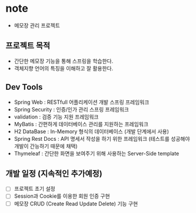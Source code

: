# note
- 메모장 관리 프로젝트

## 프로젝트 목적
- 간단한 메모장 기능을 통해 스프링을 학습한다.
- 객체지향 언어의 특징을 이해하고 잘 활용한다.

## Dev Tools
- Spring Web : RESTfull 어플리케이션 개발 스프링 프레임워크
- Spring Security : 인증/인가 관리 스프링 프레임워크
- validation : 검증 기능 지원 프레임워크
- MyBatis : 간편하게 데이터베이스 관리를 지원하는 프레임워크
- H2 DataBase : In-Memory 형식의 데이터베이스 (개발 단계에서 사용)
- Spring Rest Docs : API 명세서 작성을 하기 위한 프레임워크 (테스트를 성공해야 개발이 간능하기 때문에 채택)
- Thymeleaf : 간단한 화면을 보여주기 위해 사용하는 Server-Side template

## 개발 일정 (지속적인 추가예정)
- [ ] 프로젝트 초기 설정
- [ ] Session과 Cookie를 이용한 회원 인증 구현
- [ ] 메모장 CRUD (Create Read Update Delete) 기능 구현
